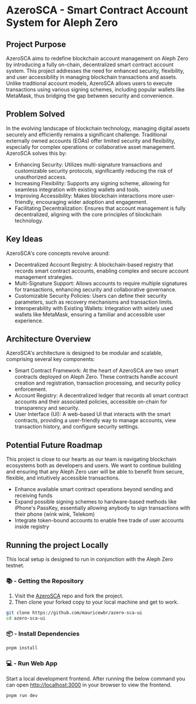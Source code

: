 # AzeroSCA - Smart Contract Account System for Aleph Zero

## Project Purpose

AzeroSCA aims to redefine blockchain account management on Aleph Zero by introducing a fully on-chain, decentralized smart contract account system. This project addresses the need for enhanced security, flexibility, and user accessibility in managing blockchain transactions and assets. Unlike traditional account models, AzeroSCA allows users to execute transactions using various signing schemes, including popular wallets like MetaMask, thus bridging the gap between security and convenience.

## Problem Solved

In the evolving landscape of blockchain technology, managing digital assets securely and efficiently remains a significant challenge. Traditional externally owned accounts (EOAs) offer limited security and flexibility, especially for complex operations or collaborative asset management. AzeroSCA solves this by:

- Enhancing Security: Utilizes multi-signature transactions and customizable security protocols, significantly reducing the risk of unauthorized access.
- Increasing Flexibility: Supports any signing scheme, allowing for seamless integration with existing wallets and tools.
- Improving Accessibility: Makes blockchain interactions more user-friendly, encouraging wider adoption and engagement.
- Facilitating Decentralization: Ensures that account management is fully decentralized, aligning with the core principles of blockchain technology.

## Key Ideas

AzeroSCA's core concepts revolve around:

- Decentralized Account Registry: A blockchain-based registry that records smart contract accounts, enabling complex and secure account management strategies.
- Multi-Signature Support: Allows accounts to require multiple signatures for transactions, enhancing security and collaborative governance.
- Customizable Security Policies: Users can define their security parameters, such as recovery mechanisms and transaction limits.
- Interoperability with Existing Wallets: Integration with widely used wallets like MetaMask, ensuring a familiar and accessible user experience.

## Architecture Overview

AzeroSCA's architecture is designed to be modular and scalable, comprising several key components:

- Smart Contract Framework: At the heart of AzeroSCA are two smart contracts deployed on Aleph Zero. These contracts handle account creation and registration, transaction processing, and security policy enforcement.
- Account Registry: A decentralized ledger that records all smart contract accounts and their associated policies, accessible on-chain for transparency and security.
- User Interface (UI): A web-based UI that interacts with the smart contracts, providing a user-friendly way to manage accounts, view transaction history, and configure security settings.

## Potential Future Roadmap

This project is close to our hearts as our team is navigating blockchain ecosystems both as developers and users. We want to continue building and ensuring that any Aleph Zero user will be able to benefit from secure, flexible, and intuitively accessible transactions.

- Enhance available smart contract operations beyond sending and receiving funds
- Expand possible signing schemes to hardware-based methods like iPhone's PassKey, essentially allowing anybody to sign transactions with their phone (wink wink, Telekom)
- Integrate token-bound accounts to enable free trade of user accounts inside registry

## Running the project Locally

This local setup is designed to run in conjunction with the Aleph Zero testnet.

### 📚 - Getting the Repository

1. Visit the [AzeroSCA](https://github.com/mauricewbr/azero-sca-ui) repo and fork the project.
2. Then clone your forked copy to your local machine and get to work.

```sh
git clone https://github.com/mauricewbr/azero-sca-ui
cd azero-sca-ui
```

### 📦 - Install Dependencies

```sh
pnpm install
```

### 💻 - Run Web App

Start a local development frontend. After running the below command you can open [http://localhost:3000](http://localhost:3000) in your browser to view the frontend.

```sh
pnpm run dev
```
